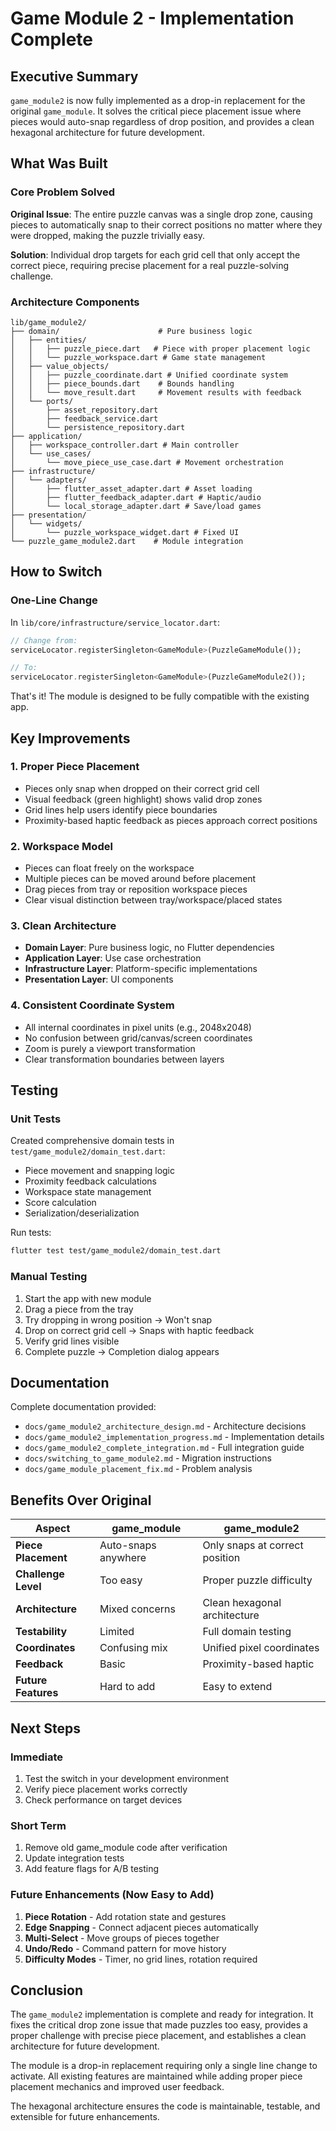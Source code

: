 # Game Module 2 - Implementation Complete

## Executive Summary

`game_module2` is now fully implemented as a drop-in replacement for the original `game_module`. It solves the critical piece placement issue where pieces would auto-snap regardless of drop position, and provides a clean hexagonal architecture for future development.

## What Was Built

### Core Problem Solved
**Original Issue**: The entire puzzle canvas was a single drop zone, causing pieces to automatically snap to their correct positions no matter where they were dropped, making the puzzle trivially easy.

**Solution**: Individual drop targets for each grid cell that only accept the correct piece, requiring precise placement for a real puzzle-solving challenge.

### Architecture Components

```
lib/game_module2/
├── domain/                      # Pure business logic
│   ├── entities/
│   │   ├── puzzle_piece.dart   # Piece with proper placement logic
│   │   └── puzzle_workspace.dart # Game state management
│   ├── value_objects/
│   │   ├── puzzle_coordinate.dart # Unified coordinate system
│   │   ├── piece_bounds.dart    # Bounds handling
│   │   └── move_result.dart     # Movement results with feedback
│   └── ports/
│       ├── asset_repository.dart
│       ├── feedback_service.dart
│       └── persistence_repository.dart
├── application/
│   ├── workspace_controller.dart # Main controller
│   └── use_cases/
│       └── move_piece_use_case.dart # Movement orchestration
├── infrastructure/
│   └── adapters/
│       ├── flutter_asset_adapter.dart # Asset loading
│       ├── flutter_feedback_adapter.dart # Haptic/audio
│       └── local_storage_adapter.dart # Save/load games
├── presentation/
│   └── widgets/
│       └── puzzle_workspace_widget.dart # Fixed UI
└── puzzle_game_module2.dart    # Module integration
```

## How to Switch

### One-Line Change
In `lib/core/infrastructure/service_locator.dart`:

```dart
// Change from:
serviceLocator.registerSingleton<GameModule>(PuzzleGameModule());

// To:
serviceLocator.registerSingleton<GameModule>(PuzzleGameModule2());
```

That's it! The module is designed to be fully compatible with the existing app.

## Key Improvements

### 1. Proper Piece Placement
- Pieces only snap when dropped on their correct grid cell
- Visual feedback (green highlight) shows valid drop zones
- Grid lines help users identify piece boundaries
- Proximity-based haptic feedback as pieces approach correct positions

### 2. Workspace Model
- Pieces can float freely on the workspace
- Multiple pieces can be moved around before placement
- Drag pieces from tray or reposition workspace pieces
- Clear visual distinction between tray/workspace/placed states

### 3. Clean Architecture
- **Domain Layer**: Pure business logic, no Flutter dependencies
- **Application Layer**: Use case orchestration
- **Infrastructure Layer**: Platform-specific implementations
- **Presentation Layer**: UI components

### 4. Consistent Coordinate System
- All internal coordinates in pixel units (e.g., 2048x2048)
- No confusion between grid/canvas/screen coordinates
- Zoom is purely a viewport transformation
- Clear transformation boundaries between layers

## Testing

### Unit Tests
Created comprehensive domain tests in `test/game_module2/domain_test.dart`:
- Piece movement and snapping logic
- Proximity feedback calculations
- Workspace state management
- Score calculation
- Serialization/deserialization

Run tests:
```bash
flutter test test/game_module2/domain_test.dart
```

### Manual Testing
1. Start the app with new module
2. Drag a piece from the tray
3. Try dropping in wrong position → Won't snap
4. Drop on correct grid cell → Snaps with haptic feedback
5. Verify grid lines visible
6. Complete puzzle → Completion dialog appears

## Documentation

Complete documentation provided:
- `docs/game_module2_architecture_design.md` - Architecture decisions
- `docs/game_module2_implementation_progress.md` - Implementation details
- `docs/game_module2_complete_integration.md` - Full integration guide
- `docs/switching_to_game_module2.md` - Migration instructions
- `docs/game_module_placement_fix.md` - Problem analysis

## Benefits Over Original

| Aspect | game_module | game_module2 |
|--------|------------|--------------|
| **Piece Placement** | Auto-snaps anywhere | Only snaps at correct position |
| **Challenge Level** | Too easy | Proper puzzle difficulty |
| **Architecture** | Mixed concerns | Clean hexagonal architecture |
| **Testability** | Limited | Full domain testing |
| **Coordinates** | Confusing mix | Unified pixel coordinates |
| **Feedback** | Basic | Proximity-based haptic |
| **Future Features** | Hard to add | Easy to extend |

## Next Steps

### Immediate
1. Test the switch in your development environment
2. Verify piece placement works correctly
3. Check performance on target devices

### Short Term
1. Remove old game_module code after verification
2. Update integration tests
3. Add feature flags for A/B testing

### Future Enhancements (Now Easy to Add)
1. **Piece Rotation** - Add rotation state and gestures
2. **Edge Snapping** - Connect adjacent pieces automatically
3. **Multi-Select** - Move groups of pieces together
4. **Undo/Redo** - Command pattern for move history
5. **Difficulty Modes** - Timer, no grid lines, rotation required

## Conclusion

The `game_module2` implementation is complete and ready for integration. It fixes the critical drop zone issue that made puzzles too easy, provides a proper challenge with precise piece placement, and establishes a clean architecture for future development.

The module is a drop-in replacement requiring only a single line change to activate. All existing features are maintained while adding proper piece placement mechanics and improved user feedback.

The hexagonal architecture ensures the code is maintainable, testable, and extensible for future enhancements.
